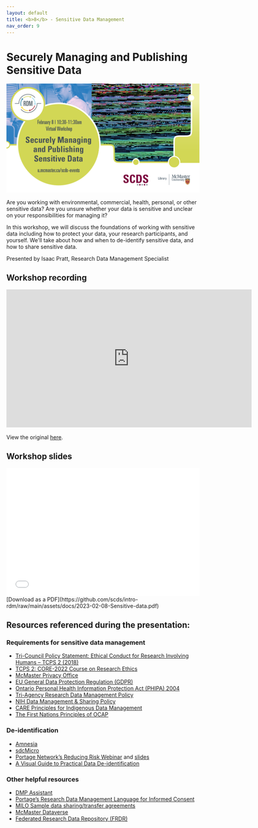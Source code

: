 ```yaml
---
layout: default
title: <b>8</b> - Sensitive Data Management
nav_order: 9
---
```


# Securely Managing and Publishing Sensitive Data

<img alt="Sensitive Data webinar advert graphic" style="border-width:0" src="https://github.com/scds/intro-rdm/raw/main/assets/img/sensitive-data.png">

Are you working with environmental, commercial, health, personal, or other sensitive data? Are you unsure whether your data is sensitive and unclear on your responsibilities for managing it?

In this workshop, we will discuss the foundations of working with sensitive data including how to protect your data, your research participants, and yourself. We'll take about how and when to de-identify sensitive data, and how to share sensitive data.

Presented by Isaac Pratt, Research Data Management Specialist

## Workshop recording

<iframe height="360" width="640" allowfullscreen frameborder=0 src="https://echo360.ca/media/0ee4e5ff-b506-4cfe-84eb-db362f684e4a/public"></iframe>

View the original [here](https://echo360.ca/media/0ee4e5ff-b506-4cfe-84eb-db362f684e4a/public).

## Workshop slides

<div style="position:relative;padding-top:66.25%;">
<iframe src="//docs.google.com/viewer?url=https://github.com/scds/intro-rdm/raw/main/assets/docs/2023-02-08-Sensitive-data.pdf?dl=0&hl=en_US&embedded=true" class="gde-frame" style="position:absolute;top:0;left:0;width:100%;height:100%;border:none;" scrolling="no"></iframe>
</div>
[Download as a PDF](https://github.com/scds/intro-rdm/raw/main/assets/docs/2023-02-08-Sensitive-data.pdf)
<br>

## Resources referenced during the presentation:

### Requirements for sensitive data management
* [Tri-Council Policy Statement: Ethical Conduct for Research Involving Humans – TCPS 2 (2018)](https://ethics.gc.ca/eng/policy-politique_tcps2-eptc2_2018.html)
* [TCPS 2: CORE-2022 Course on Research Ethics](https://tcps2core.ca/welcome)
* [McMaster Privacy Office](https://secretariat.mcmaster.ca/privacy/)
* [EU General Data Protection Regulation (GDPR)](https://gdpr-info.eu/)
* [Ontario Personal Health Information Protection Act (PHIPA) 2004](https://www.ontario.ca/laws/statute/04p03)
* [Tri-Agency Research Data Management Policy](https://science.gc.ca/site/science/en/interagency-research-funding/policies-and-guidelines/research-data-management/tri-agency-research-data-management-policy-frequently-asked-questions)
* [NIH Data Management & Sharing Policy](https://sharing.nih.gov/data-management-and-sharing-policy/about-data-management-and-sharing-policies/data-management-and-sharing-policy-overview)
* [CARE Principles for Indigenous Data Management](https://www.gida-global.org/care)
* [The First Nations Principles of OCAP](https://fnigc.ca/ocap-training/)

### De-identification
* [Amnesia](https://amnesia.openaire.eu/)
* [sdcMicro](https://cran.r-project.org/web/packages/sdcMicro/index.html)
* [Portage Network’s Reducing Risk Webinar](https://www.youtube.com/watch?v=X3MKP_-FrWE) and [slides](https://portagenetwork.ca/wp-content/uploads/2020/07/ReducingRisk-PortageWebinar.pdf)
* [A Visual Guide to Practical Data De-identification](https://fpf.org/blog/a-visual-guide-to-practical-data-de-identification/)

### Other helpful resources
* [DMP Assistant](https://assistant.portagenetwork.ca)
* [Portage’s Research Data Management Language for Informed Consent](https://doi.org/10.5281/zenodo.4060460)
* [MILO Sample data sharing/transfer agreements](https://research.mcmaster.ca/industry-investors/sample-agreements-standard-terms/)
* [McMaster Dataverse](https://borealisdata.ca/dataverse/mcmaster)
* [Federated Research Data Repository (FRDR)](https://www.frdr-dfdr.ca/repo/)
